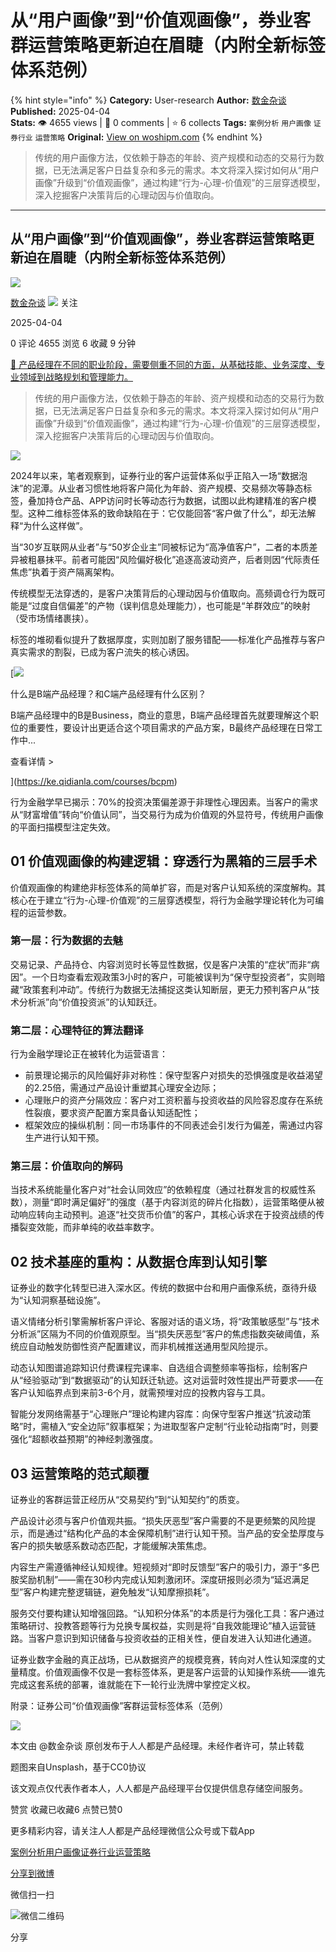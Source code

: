 # 从“用户画像”到“价值观画像”，券业客群运营策略更新迫在眉睫（内附全新标签体系范例）
{% hint style="info" %}
**Category:** User-research
**Author:** [数金杂谈](https://www.woshipm.com/u/1574212)
**Published:** 2025-04-04  
**Stats:** 👁️ 4655 views | 💬 0 comments | ⭐ 6 collects
**Tags:** `案例分析` `用户画像` `证券行业` `运营策略`
**Original:** [View on woshipm.com](https://www.woshipm.com/user-research/6200866.html)
{% endhint %}
> 传统的用户画像方法，仅依赖于静态的年龄、资产规模和动态的交易行为数据，已无法满足客户日益复杂和多元的需求。本文将深入探讨如何从“用户画像”升级到“价值观画像”，通过构建“行为-心理-价值观”的三层穿透模型，深入挖掘客户决策背后的心理动因与价值取向。

---

## 从“用户画像”到“价值观画像”，券业客群运营策略更新迫在眉睫（内附全新标签体系范例）

[![](https://static.woshipm.com/view/woshipm_api_def_20240325205151_2448.jpg?imageView2/1/w/72/h/72/q/100)](https://www.woshipm.com/u/1574212)

[数金杂谈](https://www.woshipm.com/u/1574212) ![](https://static.woshipm.com/tag/1101_1@2x.png) 关注

2025-04-04

0 评论 4655 浏览 6 收藏 9 分钟

[🔗 产品经理在不同的职业阶段，需要侧重不同的方面，从基础技能、业务深度、专业领域到战略规划和管理能力。](https://ke.qidianla.com/courses/90pm)

> 传统的用户画像方法，仅依赖于静态的年龄、资产规模和动态的交易行为数据，已无法满足客户日益复杂和多元的需求。本文将深入探讨如何从“用户画像”升级到“价值观画像”，通过构建“行为-心理-价值观”的三层穿透模型，深入挖掘客户决策背后的心理动因与价值取向。

![](https://image.woshipm.com/2023/04/14/a4ce8424-daa1-11ed-95a1-00163e0b5ff3.png)

2024年以来，笔者观察到，证券行业的客户运营体系似乎正陷入一场“数据泡沫”的泥潭。从业者习惯性地将客户简化为年龄、资产规模、交易频次等静态标签，叠加持仓产品、APP访问时长等动态行为数据，试图以此构建精准的客户模型。这种二维标签体系的致命缺陷在于：它仅能回答“客户做了什么”，却无法解释“为什么这样做”。

当“30岁互联网从业者”与“50岁企业主”同被标记为“高净值客户”，二者的本质差异被粗暴抹平。前者可能因“风险偏好极化”追逐高波动资产，后者则因“代际责任焦虑”执着于资产隔离架构。

传统模型无法穿透的，是客户决策背后的心理动因与价值取向。高频调仓行为既可能是“过度自信偏差”的产物（误判信息处理能力），也可能是“羊群效应”的映射（受市场情绪裹挟）。

标签的堆砌看似提升了数据厚度，实则加剧了服务错配——标准化产品推荐与客户真实需求的割裂，已成为客户流失的核心诱因。

[![](https://image.woshipm.com/2023/07/27/6f50fd24-2c7f-11ee-875d-00163e0b5ff3.png)

什么是B端产品经理？和C端产品经理有什么区别？

B端产品经理中的B是Business，商业的意思，B端产品经理首先就要理解这个职位的重要性，要设计出更适合这个项目需求的产品方案，B最终产品经理在日常工作中...

查看详情 >

](https://ke.qidianla.com/courses/bcpm)

行为金融学早已揭示：70%的投资决策偏差源于非理性心理因素。当客户的需求从“财富增值”转向“价值认同”，当交易行为成为价值观的外显符号，传统用户画像的平面扫描模型注定失效。

## 01 价值观画像的构建逻辑：穿透行为黑箱的三层手术

价值观画像的构建绝非标签体系的简单扩容，而是对客户认知系统的深度解构。其核心在于建立“行为-心理-价值观”的三层穿透模型，将行为金融学理论转化为可编程的运营参数。

### 第一层：行为数据的去魅

交易记录、产品持仓、内容浏览时长等显性数据，仅是客户决策的“症状”而非“病因”。一个日均查看宏观政策3小时的客户，可能被误判为“保守型投资者”，实则暗藏“政策套利冲动”。传统行为数据无法捕捉这类认知断层，更无力预判客户从“技术分析派”向“价值投资派”的认知跃迁。

### 第二层：心理特征的算法翻译

行为金融学理论正在被转化为运营语言：

*   前景理论揭示的风险偏好非对称性：保守型客户对损失的恐惧强度是收益渴望的2.25倍，需通过产品设计重塑其心理安全边际；
*   心理账户的资产分隔效应：客户对工资积蓄与投资收益的风险容忍度存在系统性裂痕，要求资产配置方案具备认知适配性；
*   框架效应的操纵机制：同一市场事件的不同表述会引发行为偏差，需通过内容生产进行认知干预。

### 第三层：价值取向的解码

当技术系统能量化客户对“社会认同效应”的依赖程度（通过社群发言的权威性系数），测量“即时满足偏好”的强度（基于内容浏览的碎片化指数），运营策略便从被动响应转向主动预判。追逐“社交货币价值”的客户，其核心诉求在于投资战绩的传播裂变效能，而非单纯的收益率数字。

## 02 技术基座的重构：从数据仓库到认知引擎

证券业的数字化转型已进入深水区。传统的数据中台和用户画像系统，亟待升级为“认知洞察基础设施”。

语义情绪分析引擎需解析客户评论、客服对话的语义场，将“政策敏感型”与“技术分析派”区隔为不同的价值观原型。当“损失厌恶型”客户的焦虑指数突破阈值，系统应自动触发防御性资产配置建议，而非机械推送通用型风险提示。

动态认知图谱追踪知识付费课程完课率、自选组合调整频率等指标，绘制客户从“经验驱动”到“数据驱动”的认知跃迁轨迹。这对运营时效性提出严苛要求——在客户认知临界点到来前3-6个月，就需预埋对应的投教内容与工具。

智能分发网络需基于“心理账户”理论构建内容库：向保守型客户推送“抗波动策略”时，需植入“安全边际”叙事框架；为进取型客户定制“行业轮动指南”时，则要强化“超额收益预期”的神经刺激强度。

## 03 运营策略的范式颠覆

证券业的客群运营正经历从“交易契约”到“认知契约”的质变。

产品设计必须与客户价值观共振。“损失厌恶型”客户需要的不是更频繁的风险提示，而是通过“结构化产品的本金保障机制”进行认知干预。当产品的安全垫厚度与客户的损失敏感系数动态匹配，才能缓解决策焦虑。

内容生产需遵循神经认知规律。短视频对“即时反馈型”客户的吸引力，源于“多巴胺奖励机制”——需在30秒内完成认知刺激闭环。深度研报则必须为“延迟满足型”客户构建完整逻辑链，避免触发“认知摩擦损耗”。

服务交付要构建认知增强回路。“认知积分体系”的本质是行为强化工具：客户通过策略研讨、投教答题等行为兑换专属权益，实则是将“自我效能理论”植入运营链路。当客户意识到知识储备与投资收益的正相关性，便自发进入认知进化通道。

证券业数字金融的真正战场，已从数据资产的规模竞赛，转向对人性认知深度的丈量精度。价值观画像不仅是一套标签体系，更是客户运营的认知操作系统——谁先完成这套系统的部署，谁就能在下一轮行业洗牌中掌控定义权。

附录：证券公司“价值观画像”客群运营标签体系（范例）

![](https://image.woshipm.com/2025/04/03/df8a4a18-106d-11f0-bd6a-00163e09d72f.png)

本文由 @数金杂谈 原创发布于人人都是产品经理。未经作者许可，禁止转载

题图来自Unsplash，基于CC0协议

该文观点仅代表作者本人，人人都是产品经理平台仅提供信息存储空间服务。

赞赏 收藏已收藏6 点赞已赞0

更多精彩内容，请关注人人都是产品经理微信公众号或下载App

[案例分析](https://www.woshipm.com/tag/%e6%a1%88%e4%be%8b%e5%88%86%e6%9e%90)[用户画像](https://www.woshipm.com/tag/%e7%94%a8%e6%88%b7%e7%94%bb%e5%83%8f)[证券行业](https://www.woshipm.com/tag/%e8%af%81%e5%88%b8%e8%a1%8c%e4%b8%9a)[运营策略](https://www.woshipm.com/tag/%e8%bf%90%e8%90%a5%e7%ad%96%e7%95%a5)

[分享到微博](https://service.weibo.com/share/share.php?appkey=2775287854&title=从“用户画像”到“价值观画像”，券业客群运营策略更新迫在眉睫（内附全新标签体系范例）&url=https://www.woshipm.com/user-research/6200866.html&pic=https://image.woshipm.com/2023/04/14/a4ce8424-daa1-11ed-95a1-00163e0b5ff3.png)

微信扫一扫

![微信二维码](https://api.pwmqr.com/qrcode/create/?url=https://www.woshipm.com/user-research/6200866.html)

分享